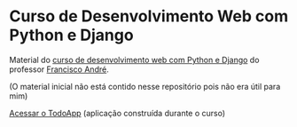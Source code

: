 # Curso de Desenvolvimento Web com Python e Django
 Material do [curso de desenvolvimento web com Python e Django](https://www.udemy.com/course/desenvolvimento-web-com-python-e-django/) do professor [Francisco André](https://github.com/fandrefh).
 
 (O material inicial não está contido nesse repositório pois não era útil para mim)
 
 [Acessar o TodoApp](https://k1ra-todoapp.herokuapp.com/) (aplicação construída durante o curso)
